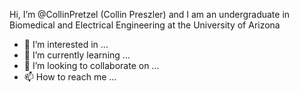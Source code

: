 Hi, I’m @CollinPretzel (Collin Preszler) and I am an undergraduate in Biomedical and Electrical Engineering at the University of Arizona
- 👀 I’m interested in ...
- 🌱 I’m currently learning ...
- 💞️ I’m looking to collaborate on ...
- 📫 How to reach me ...

<!---
CollinPretzel/CollinPretzel is a ✨ special ✨ repository because its `README.md` (this file) appears on your GitHub profile.
You can click the Preview link to take a look at your changes.
--->
